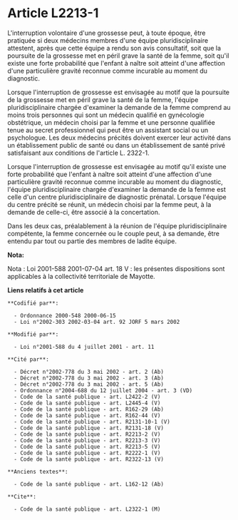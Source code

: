 # Article L2213-1

L'interruption volontaire d'une grossesse peut, à toute époque, être pratiquée si deux médecins membres d'une équipe
pluridisciplinaire attestent, après que cette équipe a rendu son avis consultatif, soit que la poursuite de la grossesse met
en péril grave la santé de la femme, soit qu'il existe une forte probabilité que l'enfant à naître soit atteint d'une
affection d'une particulière gravité reconnue comme incurable au moment du diagnostic.

Lorsque l'interruption de grossesse est envisagée au motif que la poursuite de la grossesse met en péril grave la santé de la
femme, l'équipe pluridisciplinaire chargée d'examiner la demande de la femme comprend au moins trois personnes qui sont un
médecin qualifié en gynécologie obstétrique, un médecin choisi par la femme et une personne qualifiée tenue au secret
professionnel qui peut être un assistant social ou un psychologue. Les deux médecins précités doivent exercer leur activité
dans un établissement public de santé ou dans un établissement de santé privé satisfaisant aux conditions de l'article L.
2322-1.

Lorsque l'interruption de grossesse est envisagée au motif qu'il existe une forte probabilité que l'enfant à naître soit
atteint d'une affection d'une particulière gravité reconnue comme incurable au moment du diagnostic, l'équipe
pluridisciplinaire chargée d'examiner la demande de la femme est celle d'un centre pluridisciplinaire de diagnostic prénatal.
Lorsque l'équipe du centre précité se réunit, un médecin choisi par la femme peut, à la demande de celle-ci, être associé à
la concertation.

Dans les deux cas, préalablement à la réunion de l'équipe pluridisciplinaire compétente, la femme concernée ou le couple
peut, à sa demande, être entendu par tout ou partie des membres de ladite équipe.

**Nota:**

Nota : Loi 2001-588 2001-07-04 art. 18 V : les présentes dispositions sont applicables à la collectivité territoriale de
Mayotte.

**Liens relatifs à cet article**

	**Codifié par**:

	  - Ordonnance 2000-548 2000-06-15
	  - Loi n°2002-303 2002-03-04 art. 92 JORF 5 mars 2002

	**Modifié par**:

	  - Loi n°2001-588 du 4 juillet 2001 - art. 11

	**Cité par**:

	  - Décret n°2002-778 du 3 mai 2002 - art. 2 (Ab)
	  - Décret n°2002-778 du 3 mai 2002 - art. 3 (Ab)
	  - Décret n°2002-778 du 3 mai 2002 - art. 5 (Ab)
	  - Ordonnance n°2004-688 du 12 juillet 2004 - art. 3 (VD)
	  - Code de la santé publique - art. L2422-2 (V)
	  - Code de la santé publique - art. L2445-4 (V)
	  - Code de la santé publique - art. R162-29 (Ab)
	  - Code de la santé publique - art. R162-44 (V)
	  - Code de la santé publique - art. R2131-10-1 (V)
	  - Code de la santé publique - art. R2131-18 (V)
	  - Code de la santé publique - art. R2213-2 (V)
	  - Code de la santé publique - art. R2213-3 (V)
	  - Code de la santé publique - art. R2213-5 (V)
	  - Code de la santé publique - art. R2222-1 (V)
	  - Code de la santé publique - art. R2322-13 (V)

	**Anciens textes**:

	  - Code de la santé publique - art. L162-12 (Ab)

	**Cite**:

	  - Code de la santé publique - art. L2322-1 (M)
